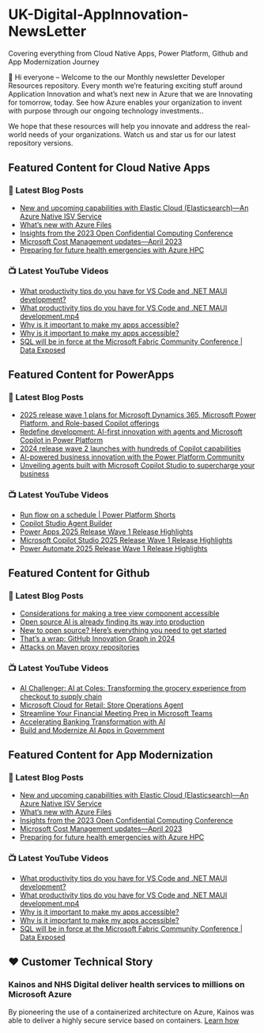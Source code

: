 # UK-Digital-AppInnovation-NewsLetter

Covering everything from Cloud Native Apps, Power Platform, Github and App Modernization Journey

👋 Hi everyone – Welcome to the our Monthly newsletter Developer Resources repository. Every month we’re featuring exciting stuff around Application Innovation and what’s next new in Azure that we are Innovating for tomorrow, today. See how Azure enables your organization to invent with purpose through our ongoing technology investments..


We hope that these resources will help you innovate and address the real-world needs of your organizations. Watch us and star us for our latest repository versions.

## Featured Content for Cloud Native Apps


### 📝 Latest Blog Posts

    
<!-- BLOGCNA:START -->
- [New and upcoming capabilities with Elastic Cloud (Elasticsearch)—An Azure Native ISV Service](https://azure.microsoft.com/blog/new-and-upcoming-capabilities-with-elastic-cloud-elasticsearch-an-azure-native-isv-service/)
- [What’s new with Azure Files](https://azure.microsoft.com/blog/what-s-new-with-azure-files/)
- [Insights from the 2023 Open Confidential Computing Conference](https://azure.microsoft.com/blog/insights-from-the-2023-open-confidential-computing-conference/)
- [Microsoft Cost Management updates—April 2023](https://azure.microsoft.com/blog/microsoft-cost-management-updates-april-2023/)
- [Preparing for future health emergencies with Azure HPC ](https://azure.microsoft.com/blog/preparing-for-future-health-emergencies-with-azure-hpc/)
<!-- BLOGCNA:END -->

### 📺 Latest YouTube Videos

 
<!-- YOUTUBECNA:START -->
- [What productivity tips do you have for VS Code and .NET MAUI development?](https://www.youtube.com/watch?v=ScSLX9wcfNM)
- [What productivity tips do you have for VS Code and .NET MAUI development.mp4](https://www.youtube.com/watch?v=UKuNpSEvltA)
- [Why is it important to make my apps accessible?](https://www.youtube.com/watch?v=uSiK5wFZSJk)
- [Why is it important to make my apps accessible?](https://www.youtube.com/watch?v=BcqcYjlV5gA)
- [SQL will be in force at the Microsoft Fabric Community Conference | Data Exposed](https://www.youtube.com/watch?v=aaXDXMMFo88)
<!-- YOUTUBECNA:END -->

##  Featured Content for PowerApps
### 📝 Latest Blog Posts
<!-- BLOGPOWER:START -->
- [2025 release wave 1 plans for Microsoft Dynamics 365, Microsoft Power Platform, and Role-based Copilot offerings](https://www.microsoft.com/en-us/dynamics-365/blog/business-leader/2025/01/23/2025-release-wave-1-plans-for-microsoft-dynamics-365-microsoft-power-platform-and-role-based-copilot-offerings/)
- [Redefine development: AI-first innovation with agents and Microsoft Copilot in Power Platform](https://www.microsoft.com/en-us/power-platform/blog/2024/11/19/redefine-development-ai-first-innovation-with-agents-and-microsoft-copilot-in-power-platform/)
- [2024 release wave 2 launches with hundreds of Copilot capabilities](https://www.microsoft.com/en-us/dynamics-365/blog/business-leader/2024/10/29/2024-release-wave-2-launches-with-hundreds-of-copilot-capabilities/)
- [AI-powered business innovation with the Power Platform Community](https://www.microsoft.com/en-us/power-platform/blog/2024/09/18/ai-powered-business-innovation-with-the-power-platform-community/)
- [Unveiling agents built with Microsoft Copilot Studio to supercharge your business](https://www.microsoft.com/en-us/microsoft-copilot/blog/copilot-studio/unveiling-copilot-agents-built-with-microsoft-copilot-studio-to-supercharge-your-business/)
<!-- BLOGPOWER:END -->
 ### 📺 Latest YouTube Videos
    
<!-- YOUTUBEPOWER:START -->
- [Run flow on a schedule | Power Platform Shorts](https://www.youtube.com/watch?v=6VArfIIDx8A)
- [Copilot Studio Agent Builder](https://www.youtube.com/watch?v=_R4U5FJlXJw)
- [Power Apps 2025 Release Wave 1 Release Highlights](https://www.youtube.com/watch?v=ZcA3hVWpCbw)
- [Microsoft Copilot Studio 2025 Release Wave 1 Release Highlights](https://www.youtube.com/watch?v=x2KQOxTfCuQ)
- [Power Automate 2025 Release Wave 1 Release Highlights](https://www.youtube.com/watch?v=YOZTOVH7GzQ)
<!-- YOUTUBEPOWER:END -->

##  Featured Content for Github
### 📝 Latest Blog Posts
<!-- BLOGGITHUB:START -->
- [Considerations for making a tree view component accessible](https://github.blog/engineering/user-experience/considerations-for-making-a-tree-view-component-accessible/)
- [Open source AI is already finding its way into production](https://github.blog/ai-and-ml/generative-ai/open-source-ai-is-already-finding-its-way-into-production/)
- [New to open source? Here’s everything you need to get started](https://github.blog/open-source/new-to-open-source-heres-everything-you-need-to-get-started/)
- [That’s a wrap: GitHub Innovation Graph in 2024](https://github.blog/news-insights/policy-news-and-insights/thats-a-wrap-github-innovation-graph-in-2024/)
- [Attacks on Maven proxy repositories](https://github.blog/security/vulnerability-research/attacks-on-maven-proxy-repositories/)
<!-- BLOGGITHUB:END -->
### 📺 Latest YouTube Videos
<!-- YOUTUBEGITHUB:START -->
- [AI Challenger: AI at Coles: Transforming the grocery experience from checkout to supply chain](https://www.youtube.com/watch?v=z0TQR5WX53c)
- [Microsoft Cloud for Retail: Store Operations Agent](https://www.youtube.com/watch?v=PC9T5uXJqC8)
- [Streamline Your Financial Meeting Prep in Microsoft Teams](https://www.youtube.com/watch?v=ZJ0Or9zsqGE)
- [Accelerating Banking Transformation with AI](https://www.youtube.com/watch?v=KD-rkl9XFNg)
- [Build and Modernize AI Apps in Government](https://www.youtube.com/watch?v=hSijQAhF84o)
<!-- YOUTUBEGITHUB:END -->
##  Featured Content for App Modernization
### 📝 Latest Blog Posts
<!-- BLOGAPPMOD:START -->
- [New and upcoming capabilities with Elastic Cloud (Elasticsearch)—An Azure Native ISV Service](https://azure.microsoft.com/blog/new-and-upcoming-capabilities-with-elastic-cloud-elasticsearch-an-azure-native-isv-service/)
- [What’s new with Azure Files](https://azure.microsoft.com/blog/what-s-new-with-azure-files/)
- [Insights from the 2023 Open Confidential Computing Conference](https://azure.microsoft.com/blog/insights-from-the-2023-open-confidential-computing-conference/)
- [Microsoft Cost Management updates—April 2023](https://azure.microsoft.com/blog/microsoft-cost-management-updates-april-2023/)
- [Preparing for future health emergencies with Azure HPC ](https://azure.microsoft.com/blog/preparing-for-future-health-emergencies-with-azure-hpc/)
<!-- BLOGAPPMOD:END -->
### 📺 Latest YouTube Videos
<!-- YOUTUBEAPPMOD:START -->
- [What productivity tips do you have for VS Code and .NET MAUI development?](https://www.youtube.com/watch?v=ScSLX9wcfNM)
- [What productivity tips do you have for VS Code and .NET MAUI development.mp4](https://www.youtube.com/watch?v=UKuNpSEvltA)
- [Why is it important to make my apps accessible?](https://www.youtube.com/watch?v=uSiK5wFZSJk)
- [Why is it important to make my apps accessible?](https://www.youtube.com/watch?v=BcqcYjlV5gA)
- [SQL will be in force at the Microsoft Fabric Community Conference | Data Exposed](https://www.youtube.com/watch?v=aaXDXMMFo88)
<!-- YOUTUBEAPPMOD:END -->


## ♥️ Customer Technical Story 

### Kainos and NHS Digital deliver health services to millions on Microsoft Azure

By pioneering the use of a containerized architecture on Azure, Kainos was able to deliver a highly secure service based on containers. [Learn how](https://customers.microsoft.com/en-us/story/1368348549535774520-kainos-and-nhs-digital-deliver-health-services-to-millions-on-microsoft-azure)

